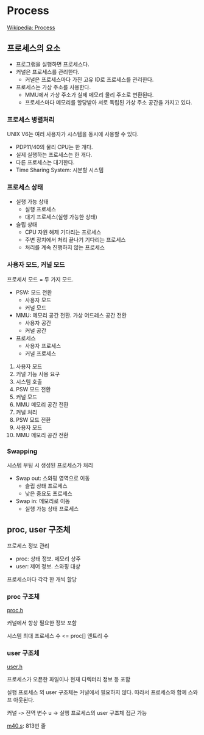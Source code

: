 # Process

[Wikipedia: Process](https://en.wikipedia.org/wiki/Process_(computing))

## 프로세스의 요소

- 프로그램을 실행하면 프로세스다.
- 커널은 프로세스를 관리한다.
  - 커널은 프로세스마다 가진 고유 ID로 프로세스를 관리한다.
- 프로세스는 가상 주소를 사용한다.
  - MMU에서 가상 주소가 실제 메모리 물리 주소로 변환된다.
  - 프로세스마다 메모리를 할당받아 서로 독립된 가상 주소 공간을 가지고 있다.

### 프로세스 병렬처리

UNIX V6는 여러 사용자가 시스템을 동시에 사용할 수 있다.

- PDP11/40의 물리 CPU는 한 개다.
- 실제 실행하는 프로세스는 한 개다.
- 다른 프로세스는 대기한다.
- Time Sharing System: 시분할 시스템

### 프로세스 상태

- 실행 가능 상태
  - 실행 프로세스
  - 대기 프로세스(실행 가능한 상태)
- 슬립 상태
  - CPU 자원 해제 기다리는 프로세스
  - 주변 장치에서 처리 끝나기 기다리는 프로세스
  - 처리를 계속 진행하지 않는 프로세스

### 사용자 모드, 커널 모드

프로세서 모드 = 두 가지 모드.

- PSW: 모드 전환
  - 사용자 모드
  - 커널 모드
- MMU: 메모리 공간 전환. 가상 어드레스 공간 전환
  - 사용자 공간
  - 커널 공간
- 프로세스
  - 사용자 프로세스
  - 커널 프로세스

1. 사용자 모드
1. 커널 기능 사용 요구
1. 시스템 호출
1. PSW 모드 전환
1. 커널 모드
1. MMU 메모리 공간 전환
1. 커널 처리
1. PSW 모드 전환
1. 사용자 모드
1. MMU 메모리 공간 전환

### Swapping

시스템 부팅 시 생성된 프로세스가 처리

- Swap out: 스와핑 영역으로 이동
  - 슬립 상태 프로세스
  - 낮은 중요도 프로세스
- Swap in: 메모리로 이동
  - 실행 가능 상태 프로세스

## proc, user 구조체

프로세스 정보 관리
- proc: 상태 정보. 메모리 상주
- user: 제어 정보. 스와핑 대상

프로세스마다 각각 한 개씩 할당

### proc 구조체

[proc.h](/usr/sys/proc.h)

커널에서 항상 필요한 정보 포함

시스템 최대 프로세스 수 <= proc[] 엔트리 수

### user 구조체

[user.h](/usr/sys/user.h)

프로세스가 오픈한 파일이나 현재 디렉터리 정보 등 포함

실행 프로세스 외 user 구조체는 커널에서 필요하지 않다. 따라서 프로세스와 함께 스와프 아웃된다.

커널 -> 전역 변수 u -> 실행 프로세스의 user 구조체 접근 가능

[m40.s](/usr/sys/conf/m40.s): 813번 줄
